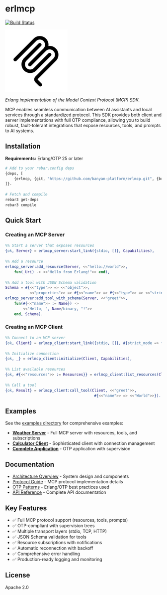 # erlmcp

[![Build Status][gh-actions-badge]][gh-actions]

[![Project Logo][logo]][logo]

*Erlang implementation of the Model Context Protocol (MCP) SDK.*

MCP enables seamless communication between AI assistants and local services through a standardized protocol. This SDK provides both client and server implementations with full OTP compliance, allowing you to build robust, fault-tolerant integrations that expose resources, tools, and prompts to AI systems.

## Installation

**Requirements:** Erlang/OTP 25 or later

```bash
# Add to your rebar.config deps
{deps, [
    {erlmcp, {git, "https://github.com/banyan-platform/erlmcp.git", {branch, "main"}}}
]}.

# Fetch and compile
rebar3 get-deps
rebar3 compile
```

## Quick Start

### Creating an MCP Server

```erlang
%% Start a server that exposes resources
{ok, Server} = erlmcp_server:start_link({stdio, []}, Capabilities),

%% Add a resource
erlmcp_server:add_resource(Server, <<"hello://world">>,
    fun(_Uri) -> <<"Hello from Erlang!">> end),

%% Add a tool with JSON Schema validation
Schema = #{<<"type">> => <<"object">>,
           <<"properties">> => #{<<"name">> => #{<<"type">> => <<"string">>}}},
erlmcp_server:add_tool_with_schema(Server, <<"greet">>,
    fun(#{<<"name">> := Name}) ->
        <<"Hello, ", Name/binary, "!">>
    end, Schema).
```

### Creating an MCP Client

```erlang
%% Connect to an MCP server
{ok, Client} = erlmcp_client:start_link({stdio, []}, #{strict_mode => false}),

%% Initialize connection
{ok, _} = erlmcp_client:initialize(Client, Capabilities),

%% List available resources
{ok, #{<<"resources">> := Resources}} = erlmcp_client:list_resources(Client),

%% Call a tool
{ok, Result} = erlmcp_client:call_tool(Client, <<"greet">>,
                                        #{<<"name">> => <<"World">>}).
```

## Examples

See the [examples directory](examples/README.md) for comprehensive examples:

- **[Weather Server](examples/README.md#1-weather-server-weather_servererl)** - Full MCP server with resources, tools, and subscriptions
- **[Calculator Client](examples/README.md#2-calculator-client-calculator_clienterl)** - Sophisticated client with connection management
- **[Complete Application](examples/README.md#3-mcp-application-mcp_applicationerl)** - OTP application with supervision

## Documentation

- [Architecture Overview](docs/architecture.md) - System design and components
- [Protocol Guide](docs/protocol.md) - MCP protocol implementation details
- [OTP Patterns](docs/otp-patterns.md) - Erlang/OTP best practices used
- [API Reference](docs/api-reference.md) - Complete API documentation

## Key Features

- ✅ Full MCP protocol support (resources, tools, prompts)
- ✅ OTP-compliant with supervision trees
- ✅ Multiple transport layers (stdio, TCP, HTTP)
- ✅ JSON Schema validation for tools
- ✅ Resource subscriptions with notifications
- ✅ Automatic reconnection with backoff
- ✅ Comprehensive error handling
- ✅ Production-ready logging and monitoring

## License

Apache 2.0

[//]: ---Named-Links---

[logo]: priv/images/logo.png
[gh-actions-badge]: https://github.com/banyan-platform/erlmcp/workflows/ci%2Fcd/badge.svg
[gh-actions]: https://github.com/banyan-platform/erlmcp/actions?query=workflow%3Acicd
